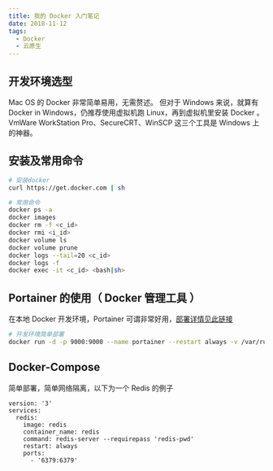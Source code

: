 ```yaml
---
title: 我的 Docker 入门笔记
date: 2018-11-12
tags:
  - Docker
  - 云原生
---
```


## 开发环境选型

Mac OS 的 Docker 非常简单易用，无需赘述。
但对于 Windows 来说，就算有 Docker in Windows，仍推荐使用虚拟机跑 Linux，再到虚拟机里安装 Docker 。VmWare WorkStation Pro、SecureCRT、WinSCP 这三个工具是 Windows 上的神器。

<!-- more -->

## 安装及常用命令

```bash
# 安装docker
curl https://get.docker.com | sh

# 常用命令
docker ps -a
docker images
docker rm -f <c_id>
docker rmi <i_id>
docker volume ls
docker volume prune
docker logs --tail=20 <c_id>
docker logs -f
docker exec -it <c_id> <bash|sh>
```

## Portainer 的使用（ Docker 管理工具 ）

在本地 Docker 开发环境，Portainer 可谓非常好用，[部署详情见此链接](https://portainer.readthedocs.io/en/latest/deployment.html)

```bash
# 开发环境简单部署
docker run -d -p 9000:9000 --name portainer --restart always -v /var/run/docker.sock:/var/run/docker.sock -v portainer_data:/data portainer/portainer

```

## Docker-Compose

简单部署，简单网络隔离，以下为一个 Redis 的例子

```
version: '3'
services:
  redis:
    image: redis
    container_name: redis
    command: redis-server --requirepass 'redis-pwd'
    restart: always
    ports:
      - '6379:6379'
```

<!--
## Quick Start

### Create a new post

``` bash
$ hexo new "My New Post"
```

More info: [Writing](https://hexo.io/docs/writing.html)

### Run server



More info: [Server](https://hexo.io/docs/server.html)

### Generate static files

``` bash
$ hexo generate
```

More info: [Generating](https://hexo.io/docs/generating.html)

### Deploy to remote sites

``` bash
$ hexo deploy
```

More info: [Deployment](https://hexo.io/docs/one-command-deployment.html) -->
